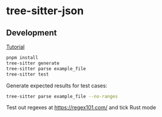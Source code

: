 # tree-sitter-json

## Development

[Tutorial](https://tree-sitter.github.io/tree-sitter/creating-parsers/1-getting-started.html)

```sh
pnpm install
tree-sitter generate
tree-sitter parse example_file
tree-sitter test
```

Generate expected results for test cases:

```sh
tree-sitter parse example_file --no-ranges
```

Test out regexes at https://regex101.com/ and tick Rust mode
